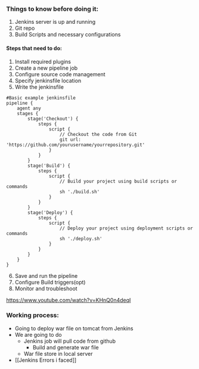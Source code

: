 
### Things to know before doing it:[](https://chat.openai.com/share/c7178f18-9996-46d4-a0a2-9f8860155f93)
1. Jenkins server is up and running
2. Git repo
3. Build Scripts and necessary configurations

#### Steps that need to do:

1. Install required plugins
2. Create a new pipeline job
3. Configure source code management
4. Specify jenkinsfile location
5. Write the jenkinsfile

```
#Basic example jenkinsfile
pipeline {
    agent any
    stages {
        stage('Checkout') {
            steps {
                script {
                    // Checkout the code from Git
                    git url: 'https://github.com/yourusername/yourrepository.git'
                }
            }
        }
        stage('Build') {
            steps {
                script {
                    // Build your project using build scripts or commands
                    sh './build.sh'
                }
            }
        }
        stage('Deploy') {
            steps {
                script {
                    // Deploy your project using deployment scripts or commands
                    sh './deploy.sh'
                }
            }
        }
    }
}
```

6. Save and run the pipeline
7. Configure Build triggers(opt)
8. Monitor and troubleshoot

https://www.youtube.com/watch?v=KHnQ0n4deqI

### Working process:

* Going to deploy war file on tomcat from Jenkins
* We are going to do
	* Jenkins job will pull code from github 
		* Build and generate war file
	* War file store in local server
* [[Jenkins Errors i faced]]

